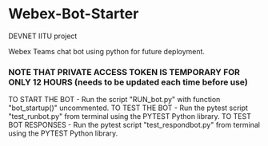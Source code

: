 # Webex-Bot-Starter

DEVNET IITU project

Webex Teams chat bot using python for future deployment.

### NOTE THAT PRIVATE ACCESS TOKEN IS TEMPORARY FOR ONLY 12 HOURS (needs to be updated each time before use)

TO START THE BOT - Run the script "RUN_bot.py" with function "bot_startup()" uncommented.
TO TEST THE BOT - Run the pytest script "test_runbot.py" from terminal using the PYTEST Python library.
TO TEST BOT RESPONSES - Run the pytest script "test_respondbot.py" from terminal using the PYTEST Python library.